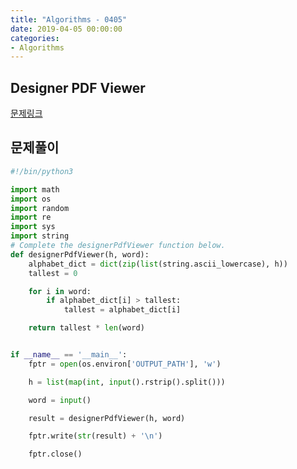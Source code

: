 ```yaml
---
title: "Algorithms - 0405"
date: 2019-04-05 00:00:00
categories:
- Algorithms
---
```


## Designer PDF Viewer


[문제링크](https://www.hackerrank.com/challenges/designer-pdf-viewer/problem)

## 문제풀이

```python
#!/bin/python3

import math
import os
import random
import re
import sys
import string
# Complete the designerPdfViewer function below.
def designerPdfViewer(h, word):
    alphabet_dict = dict(zip(list(string.ascii_lowercase), h))
    tallest = 0

    for i in word:
        if alphabet_dict[i] > tallest:
            tallest = alphabet_dict[i]

    return tallest * len(word)


if __name__ == '__main__':
    fptr = open(os.environ['OUTPUT_PATH'], 'w')

    h = list(map(int, input().rstrip().split()))

    word = input()

    result = designerPdfViewer(h, word)

    fptr.write(str(result) + '\n')

    fptr.close()

````
